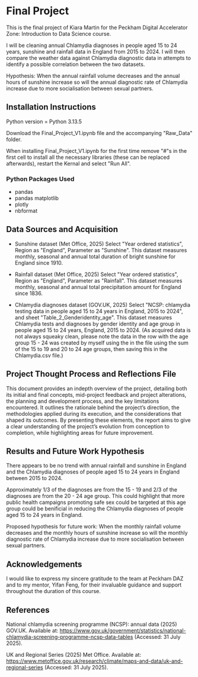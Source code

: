 
# Final Project

This is the final project of Kiara Martin for the Peckham Digital Accelerator Zone: Introduction to Data Science course. 

I will be cleaning annual Chlamydia diagnoses in people aged 15 to 24 years, sunshine and rainfall data in England from 2015 to 2024. I will then compare the weather data against Chlamydia diagnostic data in attempts to identify a possible correlation between the two datasets.

Hypothesis: When the annual rainfall volume decreases and the annual hours of sunshine increase so will the annual diagnostic rate of Chlamydia increase due to more socialisation between sexual partners.

## Installation Instructions

Python version = Python 3.13.5

Download the Final_Project_V1.ipynb file and the accompanying "Raw_Data" folder.

When installing Final_Project_V1.ipynb for the first time remove "#"s in the first cell to install all the necessary libraries (these can be replaced afterwards), restart the Kernal and select "Run All".

### Python Packages Used

 - pandas
 - pandas matplotlib
 - plotly
 - nbformat


## Data Sources and Acquisition

 - Sunshine dataset (Met Office, 2025)
   Select "Year ordered statistics", Region as "England", Parameter as "Sunshine".
   This dataset measures monthly, seasonal and annual total duration of bright sunshine for England since 1910.
   
 - Rainfall dataset (Met Office, 2025)
   Select "Year ordered statistics", Region as "England", Parameter as "Rainfall".
   This dataset measures monthly, seasonal and annual total precipitation amount for England since 1836.

 - Chlamydia diagnoses dataset (GOV.UK, 2025)
   Select "NCSP: chlamydia testing data in people aged 15 to 24 years in England, 2015 to 2024", and sheet "Table_2_Genderidentity_age".
   This dataset measures Chlamydia tests and diagnoses by gender identity and age group in people aged 15 to 24 years, England, 2015 to 2024. (As acquired data is not always squeaky clean, please note the data in the row with the age group 15 - 24 was created by myself using the in the file using the sum of the 15 to 19 and 20 to 24 age groups, then saving this in the Chlamydia.csv file.)


## Project Thought Process and Reflections File

This document provides an indepth overview of the project, detailing both its initial and final concepts, mid-project feedback and project alterations, the planning and development process, and the key limitations encountered. It outlines the rationale behind the project’s direction, the methodologies applied during its execution, and the considerations that shaped its outcomes. By presenting these elements, the report aims to give a clear understanding of the project’s evolution from conception to completion, while highlighting areas for future improvement.


## Results and Future Work Hypothesis

There appears to be no trend with annual rainfall and sunshine in England and the Chlamydia diagnoses of people aged 15 to 24 years in England between 2015 to 2024. 

Approximately 1/3 of the diagnoses are from the 15 - 19 and 2/3 of the diagnoses are from the 20 - 24 age group. This could highlight that more public health campaigns promoting safe sex could be targeted at this age group could be benificial in reducing the Chlamydia diagnoses of people aged 15 to 24 years in England. 

Proposed hypothesis for future work: When the monthly rainfall volume decreases and the monthly hours of sunshine increase so will the monthly diagnostic rate of Chlamydia increase due to more socialisation between sexual partners.

## Acknowledgements

I would like to express my sincere gratitude to the team at Peckham DAZ and to my mentor, Yifan Feng, for their invaluable guidance and support throughout the duration of this course.


## References 

National chlamydia screening programme (NCSP): annual data (2025) GOV.UK. Available at: https://www.gov.uk/government/statistics/national-chlamydia-screening-programme-ncsp-data-tables (Accessed: 31 July 2025). 

UK and Regional Series (2025) Met Office. Available at: https://www.metoffice.gov.uk/research/climate/maps-and-data/uk-and-regional-series (Accessed: 31 July 2025). 

